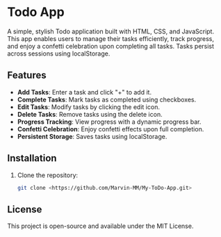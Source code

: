 # Todo App

A simple, stylish Todo application built with HTML, CSS, and JavaScript. This app enables users to manage their tasks efficiently, track progress, and enjoy a confetti celebration upon completing all tasks. Tasks persist across sessions using localStorage.

## Features
- **Add Tasks**: Enter a task and click "+" to add it.
- **Complete Tasks**: Mark tasks as completed using checkboxes.
- **Edit Tasks**: Modify tasks by clicking the edit icon.
- **Delete Tasks**: Remove tasks using the delete icon.
- **Progress Tracking**: View progress with a dynamic progress bar.
- **Confetti Celebration**: Enjoy confetti effects upon full completion.
- **Persistent Storage**: Saves tasks using localStorage.

## Installation
1. Clone the repository:
   ```sh
   git clone <https://github.com/Marvin-MM/My-ToDo-App.git>
   ```

## License
This project is open-source and available under the MIT License.

